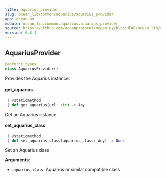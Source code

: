 ```yaml
---
title: aquarius_provider
slug: ocean_lib/common/aquarius/aquarius_provider
app: ocean.py
module: ocean_lib.common.aquarius.aquarius_provider
source: https://github.com/oceanprotocol/ocean.py/blob/HEAD/ocean_lib/common/aquarius/aquarius_provider.py
version: 0.8.1
---
```

## AquariusProvider

```python
@enforce_types
class AquariusProvider()
```

Provides the Aquarius instance.

#### get\_aquarius

```python
 | @staticmethod
 | def get_aquarius(url: str) -> Any
```

Get an Aquarius instance.

#### set\_aquarius\_class

```python
 | @staticmethod
 | def set_aquarius_class(aquarius_class: Any) -> None
```

Set an Aquarius class

**Arguments**:

- `aquarius_class`: Aquarius or similar compatible class

